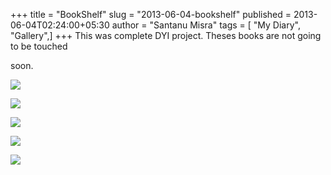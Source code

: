 +++
title = "BookShelf"
slug = "2013-06-04-bookshelf"
published = 2013-06-04T02:24:00+05:30
author = "Santanu Misra"
tags = [ "My Diary", "Gallery",]
+++
This was complete DYI project. Theses books are not going to be touched

soon.  



[![](../images/thumbnails/2013-06-04-bookshelf-bookshelf-1.jpg)](../images/2013-06-04-bookshelf-bookshelf-1.jpg)



  



[![](../images/thumbnails/2013-06-04-bookshelf-bookshelf-2.jpg)](../images/2013-06-04-bookshelf-bookshelf-2.jpg)



  



[![](../images/thumbnails/2013-06-04-bookshelf-bookshelf-4.jpg)](../images/2013-06-04-bookshelf-bookshelf-4.jpg)



  



[![](../images/thumbnails/2013-06-04-bookshelf-bookshelf-6.jpg)](../images/2013-06-04-bookshelf-bookshelf-6.jpg)



  



[![](../images/thumbnails/2013-06-04-bookshelf-bookshelf-7.jpg)](../images/2013-06-04-bookshelf-bookshelf-7.jpg)
